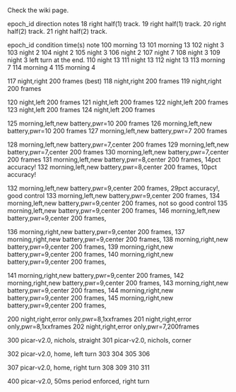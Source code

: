 Check the wiki page. 


epoch_id	direction	notes
18		right		half(1) track.
19		right		half(1) track.
20		right		half(2) track.
21		right		half(2) track.

epoch_id 	condition	time(s)		note
100		morning		13
101		morning		13
102		night		3
103		night		2
104		night		2
105		night		3
106		night		2
107		night		7
108		night		3
109		night		3		left turn at the end.
110		night		13
111		night		13
112		night		13
113		morning		7
114		morning		4
115		morning		4

117		night,right		200 frames (best)
118		night,right		200 frames
119		night,right		200 frames

120		night,left	200 frames
121		night,left	200 frames
122		night,left	200 frames
123 		night,left	200 frames
124		night,left	200 frames

125		morning,left,new battery,pwr=10	200 frames
126		morning,left,new battery,pwr=10	200 frames
127		morning,left,new battery,pwr=7	200 frames

128		morning,left,new battery,pwr=7,center	200 frames
129		morning,left,new battery,pwr=7,center	200 frames
130		morning,left,new battery,pwr=7,center	200 frames
131		morning,left,new battery,pwr=8,center	200 frames, 14pct accuracy!
132		morning,left,new battery,pwr=8,center	200 frames, 10pct accuracy!

132		morning,left,new battery,pwr=9,center	200 frames, 29pct accuracy!, good control
133		morning,left,new battery,pwr=9,center	200 frames, 
134		morning,left,new battery,pwr=9,center	200 frames, not so good control
135		morning,left,new battery,pwr=9,center	200 frames, 
146		morning,left,new battery,pwr=9,center	200 frames, 

136		morning,right,new battery,pwr=9,center	200 frames, 
137		morning,right,new battery,pwr=9,center	200 frames, 
138		morning,right,new battery,pwr=9,center	200 frames, 
139		morning,right,new battery,pwr=9,center	200 frames, 
140		morning,right,new battery,pwr=9,center	200 frames, 

141		morning,right,new battery,pwr=9,center	200 frames, 
142		morning,right,new battery,pwr=9,center	200 frames, 
143		morning,right,new battery,pwr=9,center	200 frames, 
144		morning,right,new battery,pwr=9,center	200 frames, 
145		morning,right,new battery,pwr=9,center	200 frames, 


200		night,right,error only,pwr=8,1xxframes
201		night,right,error only,pwr=8,1xxframes
202		night,right,error only,pwr=7,200frames


300		picar-v2.0, nichols, straight
301		picar-v2.0, nichols, corner

302		picar-v2.0, home, left turn
303
304
305
306

307		picar-v2.0, home, right turn
308
309
310
311

400		picar-v2.0, 50ms period enforced, right turn
